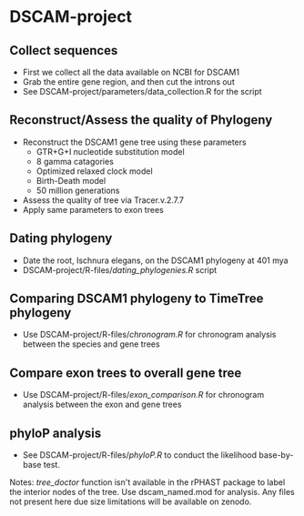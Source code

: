 # DSCAM-project
## Collect sequences
- First we collect all the data available on NCBI for DSCAM1
- Grab the entire gene region, and then cut the introns out
- See DSCAM-project/parameters/data_collection.R for the script
## Reconstruct/Assess the quality of Phylogeny
- Reconstruct the DSCAM1 gene tree using these parameters
    - GTR+G+I nucleotide substitution model
    - 8 gamma catagories
    - Optimized relaxed clock model
    - Birth-Death model
    - 50 million generations
- Assess the quality of tree via Tracer.v.2.7.7
- Apply same parameters to exon trees
## Dating phylogeny
- Date the root, Ischnura elegans, on the DSCAM1 phylogeny at 401 mya
- DSCAM-project/R-files/*dating_phylogenies.R* script
## Comparing DSCAM1 phylogeny to TimeTree phylogeny
- Use DSCAM-project/R-files/*chronogram.R* for chronogram analysis between the species and gene trees
## Compare exon trees to overall gene tree
- Use DSCAM-project/R-files/*exon_comparison.R* for chronogram analysis between the exon and gene trees
## phyloP analysis
- See DSCAM-project/R-files/*phyloP.R* to conduct the likelihood base-by-base test.

Notes: *tree_doctor* function isn't available in the rPHAST package to label the interior nodes of the tree. Use dscam_named.mod for analysis.
Any files not present here due size limitations will be available on zenodo.
